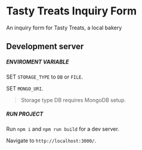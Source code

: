 # Tasty Treats Inquiry Form

An inquiry form for Tasty Treats, a local bakery

## Development server
##### ENVIROMENT VARIABLE

SET `STORAGE_TYPE` to `DB` or `FILE`.

SET `MONGO_URI`.

>  Storage type DB requires MongoDB setup.

##### RUN PROJECT
Run `npm i` and `npm run build` for a dev server.

Navigate to `http://localhost:3000/`.